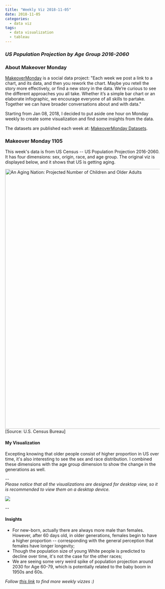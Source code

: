 ```yaml
---
title: "Weekly Viz 2018-11-05"
date: 2018-11-05
categories:
  - data viz
tags:
  - data visualization
  - tableau
---
```


### *US Population Projection by Age Group 2016-2060*


### About Makeover Monday

[MakeoverMonday](http://www.makeovermonday.co.uk/) is a social data project:
"Each week we post a link to a chart, and its data, and then you rework the chart.
Maybe you retell the story more effectively, or find a new story in the data.
We’re curious to see the different approaches you all take. Whether it’s a simple bar chart or an elaborate infographic, we encourage everyone of all skills to partake.
Together we can have broader conversations about and with data."

Starting from Jan 08, 2018, I decided to put aside one hour on Monday weekly to create some visualization and find some insights from the data.

The datasets are published each week at: [MakeoverMonday Datasets](http://www.makeovermonday.co.uk/data/).

### Makeover Monday 1105

This week's data is from US Census -- US Population Projection 2016-2060. It has four dimensions: sex, origin, race, and age group. The original viz is displayed below, and it shows that US is getting aging.  

<a href="https://www.census.gov/library/visualizations/2018/comm/historic-first.html?cid=embedded_infographic" target="_blank"><img src="https://www.census.gov/library/visualizations/2018/comm/historic-first/_jcr_content/map.detailitem.800.high.jpg/1520945944549.jpg" alt="An Aging Nation: Projected Number of Children and Older Adults" width="800" height="847" title="An Aging Nation: Projected Number of Children and Older Adults"/></a>[Source: U.S. Census Bureau]


#### My Visualization

Excepting knowing that older people consist of higher proportion in US over time, it's also interesting to see the sex and race distribution. I combined these dimensions with the age group dimension to show the change in the generations as well.    

--  
*Please notice that all the visualizations are designed for desktop view, so it is recommended to view them on a desktop device.*  

<div class='tableauPlaceholder' id='viz1541478203219' style='position: relative'>
<noscript><a href='#'>
  <img alt=' ' src='https:&#47;&#47;public.tableau.com&#47;static&#47;images&#47;Ma&#47;MakeOverMonday1105&#47;USPopulationProjection&#47;1_rss.png' style='border: none' />
</a></noscript>
<object class='tableauViz'  style='display:none;'>
  <param name='host_url' value='https%3A%2F%2Fpublic.tableau.com%2F' />
  <param name='embed_code_version' value='3' />
  <param name='site_root' value='' />
  <param name='name' value='MakeOverMonday1105&#47;USPopulationProjection' />
  <param name='tabs' value='no' />
  <param name='toolbar' value='yes' />
  <param name='static_image' value='https:&#47;&#47;public.tableau.com&#47;static&#47;images&#47;Ma&#47;MakeOverMonday1105&#47;USPopulationProjection&#47;1.png' />
  <param name='animate_transition' value='yes' />
  <param name='display_static_image' value='yes' />
  <param name='display_spinner' value='yes' />
  <param name='display_overlay' value='yes' />
  <param name='display_count' value='yes' />
  <param name='filter' value='publish=yes' />
</object></div>            
<script type='text/javascript'>             
  var divElement = document.getElementById('viz1541478203219');    
  var vizElement = divElement.getElementsByTagName('object')[0];    
  vizElement.style.width='800px';vizElement.style.height='827px';   
  var scriptElement = document.createElement('script');              
  scriptElement.src = 'https://public.tableau.com/javascripts/api/viz_v1.js';         
  vizElement.parentNode.insertBefore(scriptElement, vizElement);          
</script>  


--  

#### Insights
* For new-born, actually there are always more male than females. However, after 60 days old, in older generations, females begin to have a higher proportion -- corresponding with the general perception that females have longer longevity;    
* Though the population size of young White people is predicted to decline over time, it's not the case for the other races;  
* We are seeing some very weird spike of population projection around 2030 for Age 60-79, which is potentially related to the baby boom in 1950s and 60s.  


*Follow [this link](https://yudong-94.github.io/personal-website/project/MakeOverMonday2018/) to find more weekly vizzes :)*